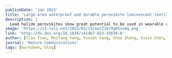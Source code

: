 ```yaml
---
publishDate: 'Jan 2023'
title: 'Large-area waterproof and durable perovskite luminescent textiles'
description: |
  Lead halide perovskites show great potential to be used in wearable optoelectronics. However, obstacles for real applications lie in their instability under light, moisture and temperature stress, noxious lead ions leakage and difficulties in fabricating uniform luminescent textiles at large scale and high production rates. Overcoming these obstacles, we report simple, high-throughput electrospinning of large-area (> 375 cm2) flexible perovskite luminescent textiles woven by ultra-stable polymer@perovskite@cyclodextrin@silane composite fibers. These textiles exhibit bright and narrow-band photoluminescence (a photoluminescence quantum yield of 49.7%, full-width at half-maximum <17 nm) and the time to reach 50% photoluminescence of 14,193 h under ambient conditions, showcasing good stability against water immersion (> 3300 h), ultraviolet irradiation, high temperatures (up to 250 °C) and pressure surge (up to 30 MPa). The waterproof PLTs withstood fierce water scouring without any detectable leaching of lead ions. These low-cost and scalable woven PLTs enable breakthrough application in marine rescue. Instability of perovskites under light, moisture and temperature stress hinders their potential in real applications. Here Tian et al. demonstrate the high-throughput fabrication of large-area, flexible, color-tunable, waterproof and durable wearable luminescent textiles suitable for marine rescue.
image: 'https://s2.loli.net/2025/01/13/eoCZ16r9gKSxvAq.png'
link: 'http://dx.doi.org/10.1038/s41467-023-35830-8'
author: [Tian Tian, Meifang Yang, Yuxuan Fang, Shuo Zhang, Yuxin Chen, Lianzhou Wang*, WuQiang Wu*]
journal: 'Nature Communications'
tags: [markdown, blog]
---
```

